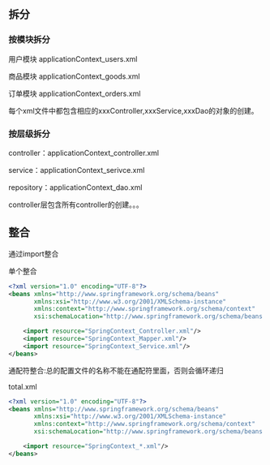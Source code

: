 ## 拆分

### 按模块拆分

用户模块 applicationContext_users.xml

商品模块 applicationContext_goods.xml

订单模块 applicationContext_orders.xml

每个xml文件中都包含相应的xxxController,xxxService,xxxDao的对象的创建。

### 按层级拆分

controller：applicationContext_controller.xml

service：applicationContext_serivce.xml

repository：applicationContext_dao.xml

controller层包含所有controller的创建。。。

## 整合

通过import整合

单个整合

```xml
<?xml version="1.0" encoding="UTF-8"?>
<beans xmlns="http://www.springframework.org/schema/beans"
       xmlns:xsi="http://www.w3.org/2001/XMLSchema-instance"
       xmlns:context="http://www.springframework.org/schema/context"
       xsi:schemaLocation="http://www.springframework.org/schema/beans http://www.springframework.org/schema/beans/spring-beans.xsd http://www.springframework.org/schema/context https://www.springframework.org/schema/context/spring-context.xsd">

    <import resource="SpringContext_Controller.xml"/>
    <import resource="SpringContext_Mapper.xml"/>
    <import resource="SpringContext_Service.xml"/>
</beans>
```

通配符整合:总的配置文件的名称不能在通配符里面，否则会循环递归

total.xml

```xml
<?xml version="1.0" encoding="UTF-8"?>
<beans xmlns="http://www.springframework.org/schema/beans"
       xmlns:xsi="http://www.w3.org/2001/XMLSchema-instance"
       xmlns:context="http://www.springframework.org/schema/context"
       xsi:schemaLocation="http://www.springframework.org/schema/beans http://www.springframework.org/schema/beans/spring-beans.xsd http://www.springframework.org/schema/context https://www.springframework.org/schema/context/spring-context.xsd">

    <import resource="SpringContext_*.xml"/>
</beans>
```



